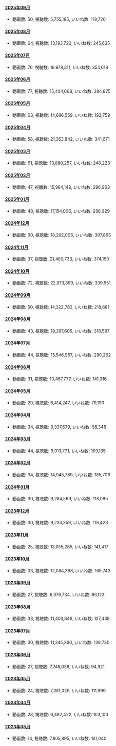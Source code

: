 #### [2025年09月](videos/202509 "wikilink")

-   動画数: 50, 視聴数: 5,755,185, いいね数: 119,720

#### [2025年08月](videos/202508 "wikilink")

-   動画数: 64, 視聴数: 13,193,723, いいね数: 245,635

#### [2025年07月](videos/202507 "wikilink")

-   動画数: 76, 視聴数: 19,978,311, いいね数: 354,618

#### [2025年06月](videos/202506 "wikilink")

-   動画数: 77, 視聴数: 15,404,668, いいね数: 284,875

#### [2025年05月](videos/202505 "wikilink")

-   動画数: 63, 視聴数: 14,686,559, いいね数: 192,759

#### [2025年04月](videos/202504 "wikilink")

-   動画数: 58, 視聴数: 21,363,842, いいね数: 341,671

#### [2025年03月](videos/202503 "wikilink")

-   動画数: 61, 視聴数: 13,880,257, いいね数: 248,223

#### [2025年02月](videos/202502 "wikilink")

-   動画数: 47, 視聴数: 15,984,149, いいね数: 296,963

#### [2025年01月](videos/202501 "wikilink")

-   動画数: 48, 視聴数: 17,154,006, いいね数: 288,929

#### [2024年12月](videos/202412 "wikilink")

-   動画数: 60, 視聴数: 18,202,006, いいね数: 307,865

#### [2024年11月](videos/202411 "wikilink")

-   動画数: 37, 視聴数: 21,480,733, いいね数: 374,150

#### [2024年10月](videos/202410 "wikilink")

-   動画数: 72, 視聴数: 22,073,359, いいね数: 339,551

#### [2024年09月](videos/202409 "wikilink")

-   動画数: 50, 視聴数: 14,322,783, いいね数: 218,681

#### [2024年08月](videos/202408 "wikilink")

-   動画数: 43, 視聴数: 19,267,605, いいね数: 318,597

#### [2024年07月](videos/202407 "wikilink")

-   動画数: 44, 視聴数: 15,546,957, いいね数: 290,262

#### [2024年06月](videos/202406 "wikilink")

-   動画数: 31, 視聴数: 10,467,777, いいね数: 141,016

#### [2024年05月](videos/202405 "wikilink")

-   動画数: 29, 視聴数: 6,414,247, いいね数: 79,190

#### [2024年04月](videos/202404 "wikilink")

-   動画数: 34, 視聴数: 9,337,679, いいね数: 98,348

#### [2024年03月](videos/202403 "wikilink")

-   動画数: 44, 視聴数: 9,013,771, いいね数: 109,135

#### [2024年02月](videos/202402 "wikilink")

-   動画数: 34, 視聴数: 14,945,789, いいね数: 185,706

#### [2024年01月](videos/202401 "wikilink")

-   動画数: 30, 視聴数: 9,284,569, いいね数: 118,085

#### [2023年12月](videos/202312 "wikilink")

-   動画数: 30, 視聴数: 9,233,359, いいね数: 119,423

#### [2023年11月](videos/202311 "wikilink")

-   動画数: 25, 視聴数: 13,055,285, いいね数: 141,417

#### [2023年10月](videos/202310 "wikilink")

-   動画数: 33, 視聴数: 12,084,398, いいね数: 169,743

#### [2023年09月](videos/202309 "wikilink")

-   動画数: 27, 視聴数: 6,379,734, いいね数: 86,123

#### [2023年08月](videos/202308 "wikilink")

-   動画数: 33, 視聴数: 11,400,849, いいね数: 127,438

#### [2023年07月](videos/202307 "wikilink")

-   動画数: 30, 視聴数: 11,345,360, いいね数: 139,730

#### [2023年06月](videos/202306 "wikilink")

-   動画数: 27, 視聴数: 7,748,038, いいね数: 94,921

#### [2023年05月](videos/202305 "wikilink")

-   動画数: 24, 視聴数: 7,281,029, いいね数: 111,999

#### [2023年04月](videos/202304 "wikilink")

-   動画数: 28, 視聴数: 6,482,422, いいね数: 103,103

#### [2023年03月](videos/202303 "wikilink")

-   動画数: 14, 視聴数: 7,805,895, いいね数: 141,040

